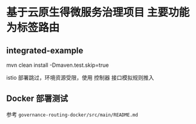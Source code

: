# 基于云原生得微服务治理项目 主要功能为标签路由 

## integrated-example

mvn clean install -Dmaven.test.skip=true

istio 部署跳过，环境资源受限，使用 控制器 接口模拟规则推入

## Docker 部署测试

参考 `governance-routing-docker/src/main/README.md`
